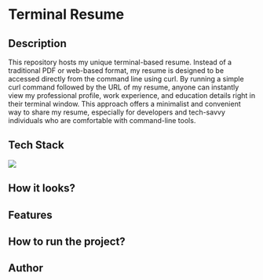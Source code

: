 # Terminal Resume

## Description

This repository hosts my unique terminal-based resume. Instead of a traditional PDF or web-based format, my resume is designed to be accessed directly from the command line using curl. By running a simple curl command followed by the URL of my resume, anyone can instantly view my professional profile, work experience, and education details right in their terminal window. This approach offers a minimalist and convenient way to share my resume, especially for developers and tech-savvy individuals who are comfortable with command-line tools.

## Tech Stack

<img src="https://skillicons.dev/icons?i=cli" />

## How it looks?
## Features
## How to run the project?
## Author
